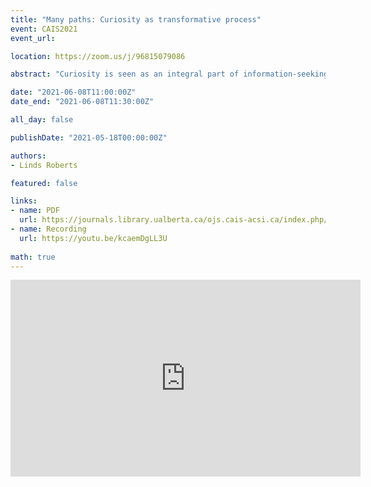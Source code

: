 ```yaml
---
title: "Many paths: Curiosity as transformative process"
event: CAIS2021
event_url:

location: https://zoom.us/j/96815079086

abstract: "Curiosity is seen as an integral part of information-seeking, including the power to transform, innovate, and synthesize, as well as the power to disrupt. While there is consensus that curiosity is vital to learning, innovation, and transformative change, scientists have yet to agree on definitions or categories of curiosity, and little is known about how best to engage learners’ curiosity in academic libraries. This paper presents interview findings with 41 transfer students. Students reflected on their experiences with libraries and on moments when they felt intensely curious or passionate about learning. Findings indicate that students’ curiosity ignites through ideas, hands-on learning, interpersonal, and lived experiences. Implications follow for library workers to consider how curiosity is framed within their institutions and intentionally cultivate learners’ curiosity."

date: "2021-06-08T11:00:00Z"
date_end: "2021-06-08T11:30:00Z"

all_day: false

publishDate: "2021-05-18T00:00:00Z"

authors:
- Linds Roberts

featured: false

links:
- name: PDF
  url: https://journals.library.ualberta.ca/ojs.cais-acsi.ca/index.php/cais-asci/article/view/1197/1033
- name: Recording
  url: https://youtu.be/kcaemDgLL3U
  
math: true
---
```

<iframe width="560" height="315" src="https://www.youtube.com/embed/kcaemDgLL3U" title="YouTube video player" frameborder="0" allow="accelerometer; autoplay; clipboard-write; encrypted-media; gyroscope; picture-in-picture" allowfullscreen></iframe>